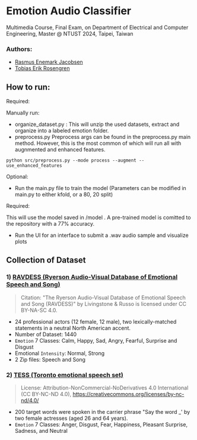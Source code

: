 # Emotion Audio Classifier

Multimedia Course, Final Exam, on Department of Electrical and Computer Engineering, Master @ NTUST 2024, Taipei, Taiwan

### Authors:

- [Rasmus Enemark Jacobsen](https://github.com/ras-e)
- [Tobias Erik Rosengren](https://github.com/tobro174)

## How to run:

Required:

Manually run: 
- organize_dataset.py : This will unzip the used datasets, extract and organize into a labeled emotion folder.
- preprocess.py
Preprocess args can be found in the preprocess.py main method. However, this is the most common of which will run all with augnmented and enhanced features.

```
python src/preprocess.py --mode process --augment --use_enhanced_features
```

Optional:

- Run the main.py file to train the model (Parameters can be modified in main.py to either kfold, or a 80, 20 split)

Required:

This will use the model saved in /model . A pre-trained model is comitted to the repository with a 77% accuracy.
- Run the UI for an interface to submit a .wav audio sample and visualize plots


## Collection of Dataset

### 1) [RAVDESS (Ryerson Audio-Visual Database of Emotional Speech and Song)](https://zenodo.org/record/1188976)

> Citation: "The Ryerson Audio-Visual Database of Emotional Speech and Song (RAVDESS)" by Livingstone & Russo is licensed under CC BY-NA-SC 4.0.

- 24 professional actors (12 female, 12 male), two lexically-matched statements in a neutral North American accent.
- Number of Dataset: 1440
- `Emotion` 7 Classes: Calm, Happy, Sad, Angry, Fearful, Surprise and Disgust
- Emotional `Intensity`: Normal, Strong
- 2 Zip files: Speech and Song

### 2) [TESS (Toronto emotional speech set)](https://borealisdata.ca/dataset.xhtml?persistentId=doi%3A10.5683%2FSP2%2FE8H2MF)

> License: Attribution-NonCommercial-NoDerivatives 4.0 International (CC BY-NC-ND 4.0), https://creativecommons.org/licenses/by-nc-nd/4.0/

- 200 target words were spoken in the carrier phrase "Say the word \_' by two female actresses (aged 26 and 64 years).
- `Emotion` 7 Classes: Anger, Disgust, Fear, Happiness, Pleasant Surprise, Sadness, and Neutral
